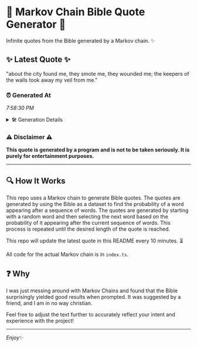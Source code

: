 # 📖 Markov Chain Bible Quote Generator 📖

Infinite quotes from the Bible generated by a Markov chain. ✨

## ✨ Latest Quote ✨
"about the city found me, they smote me, they wounded me; the keepers of the walls took away my veil from me."

### ⏰ Generated At
*7:58:30 PM*

<details>
    <summary>🛠️ Generation Details</summary>
    <p>
        <strong>🌱 Seed:</strong> about<br>
        <strong>🔄 Iterations:</strong> 21<br>
        <strong>📜 Context History:</strong><br>[ about ]: the<br>[ about, the ]: city<br>[ about, the, city ]: found<br>[ about, the, city, found ]: me,<br>[ about, the, city, found, me, ]: they<br>[ about, the, city, found, me,, they ]: smote<br>[ the, city, found, me,, they, smote ]: me,<br>[ city, found, me,, they, smote, me, ]: they<br>[ found, me,, they, smote, me,, they ]: wounded<br>[ me,, they, smote, me,, they, wounded ]: me;<br>[ they, smote, me,, they, wounded, me; ]: the<br>[ smote, me,, they, wounded, me;, the ]: keepers<br>[ me,, they, wounded, me;, the, keepers ]: of<br>[ they, wounded, me;, the, keepers, of ]: the<br>[ wounded, me;, the, keepers, of, the ]: walls<br>[ me;, the, keepers, of, the, walls ]: took<br>[ the, keepers, of, the, walls, took ]: away<br>[ keepers, of, the, walls, took, away ]: my<br>[ of, the, walls, took, away, my ]: veil<br>[ the, walls, took, away, my, veil ]: from<br>[ walls, took, away, my, veil, from ]: me.<br>
    </p>
</details>

### ⚠️ Disclaimer ⚠️
**This quote is generated by a program and is not to be taken seriously. It is purely for entertainment purposes.**

---

## 🔍 How It Works

This repo uses a Markov chain to generate Bible quotes. The quotes are generated by using the Bible as a dataset to find the probability of a word appearing after a sequence of words. The quotes are generated by starting with a random word and then selecting the next word based on the probability of it appearing after the current sequence of words. This process is repeated until the desired length of the quote is reached.

This repo will update the latest quote in this README every 10 minutes. ⏳

All code for the actual Markov chain is in `index.ts`.

## ❓ Why

I was just messing around with Markov Chains and found that the Bible surprisingly yielded good results when prompted. 
It was suggested by a friend, and I am in no way christian.

Feel free to adjust the text further to accurately reflect your intent and experience with the project!

---

*Enjoy*✨
